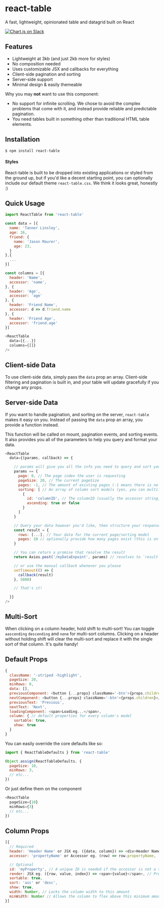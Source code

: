 # react-table
A fast, lightweight, opinionated table and datagrid built on React

[![Chart.js on Slack](https://img.shields.io/badge/slack-Chart.js-blue.svg)](https://react-table-slack.herokuapp.com/)

## Features

- Lightweight at 3kb (and just 2kb more for styles)
- No composition needed
- Uses customizable JSX and callbacks for everything
- Client-side pagination and sorting
- Server-side support
- Minimal design & easily themeable

Why you may **not** want to use this component:
- No support for infinite scrolling. We chose to avoid the complex problems that come with it, and instead provide reliable and predictable pagination.
- You need tables built in something other than traditional HTML table elements.

## Installation
```bash
$ npm install react-table
```

#### Styles
React-table is built to be dropped into existing applications or styled from the ground up, but if you'd like a decent starting point, you can optionally include our default theme `react-table.css`.  We think it looks great, honestly :)

## Quick Usage
```javascript
import ReactTable from 'react-table'

const data = [{
  name: 'Tanner Linsley',
  age: 26,
  friend: {
    name: 'Jason Maurer',
    age: 23,
  }
},{
  ...
}]

const columns = [{
  header: 'Name',
  accessor: 'name',
}, {
  header: 'Age',
  accessor: 'age'
}, {
  header: 'Friend Name',
  accessor: d => d.friend.name
}, {
  header: 'Friend Age',
  accessor: 'friend.age'
}]

<ReactTable
  data=[{...}]
  columns={[]}
/>
```

## Client-side Data
To use client-side data, simply pass the `data` prop an array. Client-side filtering and pagination is built in, and your table will update gracefully if you change any props.

## Server-side Data
If you want to handle pagination, and sorting on the server, `react-table` makes it easy on you. Instead of passing the `data` prop an array, you provide a function instead.

This function will be called on mount, pagination events, and sorting events. It also provides you all of the parameters to help you query and format your data.

```javascript
<ReactTable
  data={(params, callback) => {

    // params will give you all the info you need to query and sort your data
    params == {
      page: 0, // The page index the user is requesting
      pageSize: 20, // The current pageSize
      pages: -1, // The amount of existing pages (-1 means there is no page data yet)
      sorting: [ // An array of column sort models (yes, you can multi-sort!)
        {
          id: 'columnID', // The columnID (usually the accessor string, but can be overridden for server-side or required if the column accessor is a function)
          ascending: true or false
        }
      ]
    }

    // Query your data however you'd like, then structure your response like so:
    const result = {
      rows: [...], // Your data for the current page/sorting model
      pages: 10 // optionally provide how many pages exist (this is only needed if you choose to display page numbers, and only the first time you make the call or if the page count changes)
    }

    // You can return a promise that resolve the result
    return Axios.post('/myDataEnpoint', params) // resolves to `result`

    // or use the manual callback whenever you please
    setTimeout(() => {
      callback(result)
    }, 5000)

    // That's it!

  }}
/>
```

## Multi-Sort
When clicking on a column header, hold shift to multi-sort! You can toggle `aascending` `descending` and `none` for multi-sort columns. Clicking on a header without holding shift will clear the multi-sort and replace it with the single sort of that column. It's quite handy!

## Default Props
```javascript
{
  className: '-striped -highlight',
  pageSize: 20,
  minRows: 0,
  data: [],
  previousComponent: <button {...props} className='-btn'>{props.children}</button>,
  nextComponent: <button {...props} className='-btn'>{props.children}</button>,
  previousText: 'Previous',
  nextText: 'Next',
  loadingComponent: <span>Loading...</span>,
  column: { // default properties for every column's model
    sortable: true,
    show: true
  }
}
```

You can easily override the core defaults like so:

```javascript
import { ReactTableDefaults } from 'react-table'

Object.assign(ReactTableDefaults, {
  pageSize: 10,
  minRows: 3,
  // etc...
})
```

Or just define them on the component

```javascript
<ReactTable
  pageSize={10}
  minRows={3}
  // etc...
})
```

## Column Props

```javascript
[{
  // Required
  header: 'Header Name' or JSX eg. ({data, column}) => <div>Header Name</div>,
  accessor: 'propertyName' or Accessor eg. (row) => row.propertyName,

  // Optional
  id: 'myProperty', // A unique ID is needed if the accessor is not a string or if you would like to override the column name used in server-side calls
  render: JSX eg. ({row, value, index}) => <span>{value}</span>, // Provide a JSX element or stateless function to render whatever you want as the column's cell with access to the entire row
  sortable: true,
  sort: 'asc' or 'desc',
  show: true,
  width: Number, // Locks the column width to this amount
  minWidth: Number // Allows the column to flex above this minimum amount
}]
```
